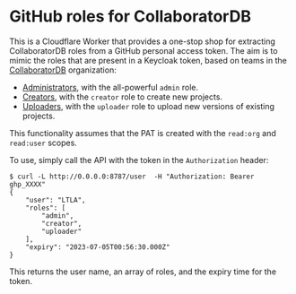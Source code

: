# GitHub roles for CollaboratorDB

This is a Cloudflare Worker that provides a one-stop shop for extracting CollaboratorDB roles from a GitHub personal access token.
The aim is to mimic the roles that are present in a Keycloak token, based on teams in the [CollaboratorDB](https://github.com/CollaboratorDB) organization:

- [Administrators](https://github.com/orgs/CollaboratorDB/teams/admins), with the all-powerful `admin` role.
- [Creators](https://github.com/orgs/CollaboratorDB/teams/creators), with the `creator` role to create new projects.
- [Uploaders](https://github.com/orgs/CollaboratorDB/teams/uploaders), with the `uploader` role to upload new versions of existing projects.

This functionality assumes that the PAT is created with the `read:org` and `read:user` scopes.

To use, simply call the API with the token in the `Authorization` header:

```console
$ curl -L http://0.0.0.0:8787/user  -H "Authorization: Bearer ghp_XXXX"
{
    "user": "LTLA",
    "roles": [
        "admin",
        "creator",
        "uploader"
    ],
    "expiry": "2023-07-05T00:56:30.000Z"
}
```

This returns the user name, an array of roles, and the expiry time for the token.
